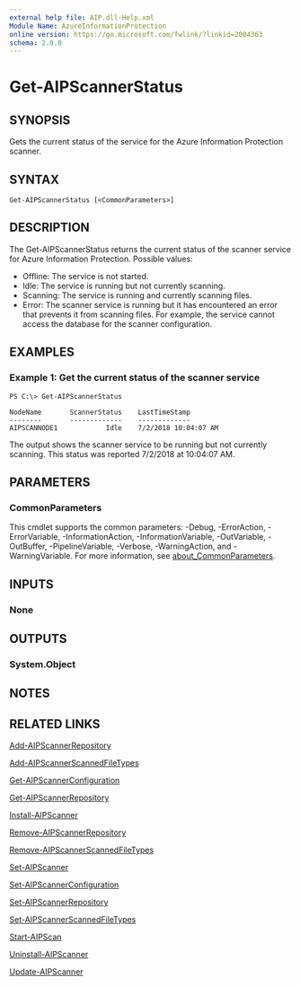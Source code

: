 ```yaml
---
external help file: AIP.dll-Help.xml
Module Name: AzureInformationProtection
online version: https://go.microsoft.com/fwlink/?linkid=2004363
schema: 2.0.0
---
```


# Get-AIPScannerStatus

## SYNOPSIS
Gets the current status of the service for the Azure Information Protection scanner.

## SYNTAX

```
Get-AIPScannerStatus [<CommonParameters>]
```

## DESCRIPTION
The Get-AIPScannerStatus returns the current status of the scanner service for Azure Information Protection. Possible values:

- Offline: The service is not started.
- Idle: The service is running but not currently scanning. 
- Scanning: The service is running and currently scanning files.
- Error: The scanner service is running but it has encountered an error that prevents it from scanning files. For example, the service cannot access the database for the scanner configuration.

## EXAMPLES

### Example 1: Get the current status of the scanner service
```
PS C:\> Get-AIPScannerStatus

NodeName       ScannerStatus    LastTimeStamp
--------       -------------    -------------
AIPSCANNODE1            Idle    7/2/2018 10:04:07 AM

```

The output shows the scanner service to be running but not currently scanning. This status was reported 7/2/2018 at 10:04:07 AM.

## PARAMETERS

### CommonParameters
This cmdlet supports the common parameters: -Debug, -ErrorAction, -ErrorVariable, -InformationAction, -InformationVariable, -OutVariable, -OutBuffer, -PipelineVariable, -Verbose, -WarningAction, and -WarningVariable.
For more information, see [about_CommonParameters](https://go.microsoft.com/fwlink/?LinkID=113216).

## INPUTS

### None


## OUTPUTS

### System.Object

## NOTES

## RELATED LINKS

[Add-AIPScannerRepository](./Add-AIPScannerRepository.md)

[Add-AIPScannerScannedFileTypes](Add-AIPScannerScannedFileTypes.md)

[Get-AIPScannerConfiguration](./Get-AIPScannerConfiguration.md)

[Get-AIPScannerRepository](./Get-AIPScannerRepository.md)

[Install-AIPScanner](./Install-AIPScanner.md)

[Remove-AIPScannerRepository](./Remove-AIPScannerRepository.md)

[Remove-AIPScannerScannedFileTypes](./Remove-AIPScannerScannedFileTypes.md)

[Set-AIPScanner](./Set-AIPScanner.md)

[Set-AIPScannerConfiguration](./Set-AIPScannerConfiguration.md)

[Set-AIPScannerRepository](./Set-AIPScannerRepository.md)

[Set-AIPScannerScannedFileTypes](./Set-AIPScannerRepository.md)

[Start-AIPScan](./Start-AIPScan.md)

[Uninstall-AIPScanner](./Uninstall-AIPScanner.md)

[Update-AIPScanner](./Update-AIPScanner.md)
